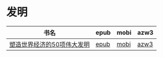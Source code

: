 # 发明

| 书名 | epub | mobi | azw3 |
| --- | --- | --- | --- |
| [塑造世界经济的50项伟大发明](http://ct.dalanmei.com/f/31084289-571913557-eb1e6c) | [epub](http://ct.dalanmei.com/f/31084289-571913557-eb1e6c) | [mobi](http://ct.dalanmei.com/f/31084289-571556403-db6d1c) | [azw3](http://ct.dalanmei.com/f/31084289-572073443-87695f) |

